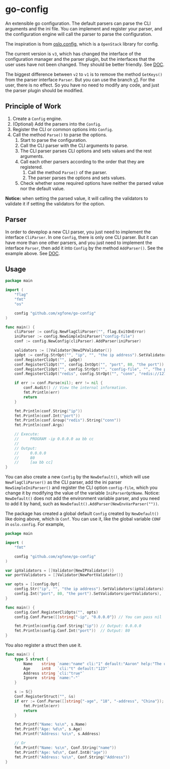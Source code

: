 # go-config
An extensible go configuration. The default parsers can parse the CLI arguments and the ini file. You can implement and register your parser, and the configuration engine will call the parser to parse the configuration.

The inspiration is from [oslo.config](https://github.com/openstack/oslo.config), which is a `OpenStack` library for config.

The current version is `v3`, which has changed the interface of the configuration manager and the parser plugin, but the interfaces that the user uses have not been changed. They should be better friendly. See [DOC](https://godoc.org/github.com/xgfone/go-config).

The biggest difference between `v2` to `v1` is to remove the method `GetKeys()` from the parser interface `Parser`. But you can use the branch [v1](https://github.com/xgfone/go-config/tree/v1). For the user, there is no effect. So you have no need to modify any code, and just the parser plugin should be modified.

## Principle of Work

1. Create a `Config` engine.
2. (Optional) Add the parsers into the `Config`.
3. Register the CLI or common options into `Config`.
3. Call the method `Parse()` to parse the options.
    1. Start to parse the configuration.
    2. Call the CLI parser with the CLI arguments to parse.
    3. The CLI parser parses CLI options and sets values and the rest arguments.
    4. Call each other parsers according to the order that they are registered.
        1. Call the method `Parse()` of the parser.
        2. The parser parses the options and sets values.
    5. Check whether some required options have neither the parsed value nor the default value.

**Notice:** when setting the parsed value, it will calling the validators to validate it if setting the validators for the option.


## Parser

In order to deveplop a new CLI parser, you just need to implement the interface `CliParser`. In one `Config`, there is only one CLI parser. But it can have more than one other parsers, and you just need to implement the interface `Parser`, then add it into `Config` by the method `AddParser()`. See the example above. See [DOC](https://godoc.org/github.com/xgfone/go-config).


## Usage
```go
package main

import (
    "flag"
    "fmt"
    "os"

    config "github.com/xgfone/go-config"
)

func main() {
    cliParser := config.NewFlagCliParser("", flag.ExitOnError)
    iniParser := config.NewSimpleIniParser("config-file")
    conf := config.NewConfig(cliParser).AddParser(iniParser)

    validators := []Validator{NewIPValidator()}
    ipOpt := config.StrOpt("", "ip", "", "the ip address").SetValidators(validators)
    conf.RegisterCliOpt("", ipOpt)
    conf.RegisterCliOpt("", config.IntOpt("", "port", 80, "the port"))
    conf.RegisterCliOpt("", config.StrOpt("", "config-file", "", "The path of the ini config file."))
    conf.RegisterCliOpt("redis", config.StrOpt("", "conn", "redis://127.0.0.1:6379/0", "the redis connection url"))

    if err := conf.Parse(nil); err != nil {
        conf.Audit() // View the internal information.
        fmt.Println(err)
        return
    }

    fmt.Println(conf.String("ip"))
    fmt.Println(conf.Int("port"))
    fmt.Println(conf.Group("redis").String("conn"))
    fmt.Println(conf.Args)

    // Execute:
    //     PROGRAM -ip 0.0.0.0 aa bb cc
    //
    // Output:
    //     0.0.0.0
    //     80
    //     [aa bb cc]
}
```

You can also create a new `Config` by the `NewDefault()`, which will use `NewFlagCliParser()` as the CLI parser, add the ini parser `NewSimpleIniParser()` and register the CLI option `config-file`, which you change it by modifying the value of the variable `IniParserOptName`. Notice: `NewDefault()` does not add the environment variable parser, and you need to add it by hand, such as `NewDefault().AddParser(NewEnvVarParser(""))`.

The package has created a global default `Config` created by `NewDefault()` like doing above, which is `Conf`. You can use it, like the global variable `CONF` in `oslo.config`. For example,
```go
package main

import (
    "fmt"

    config "github.com/xgfone/go-config"
)

var ipValidators = []Validator{NewIPValidator()}
var portValidators = []Validator{NewPortValidator()}

var opts = []config.Opt{
    config.Str("ip", "", "the ip address").SetValidators(ipValidators),
    config.Int("port", 80, "the port").SetValidators(portValidators),
}

func main() {
    config.Conf.RegisterCliOpts("", opts)
    config.Conf.Parse([]string{"-ip", "0.0.0.0"}) // You can pass nil

    fmt.Println(config.Conf.String("ip")) // Output: 0.0.0.0
    fmt.Println(config.Conf.Int("port"))  // Output: 80
}
```

You also register a struct then use it.
```go
func main() {
    type S struct {
        Name    string `name:"name" cli:"1" default:"Aaron" help:"The user name"`
        Age     int8   `cli:"t" default:"123"`
        Address string `cli:"true"`
        Ignore  string `name:"-"`
    }

    s := S{}
    Conf.RegisterStruct("", &s)
    if err := Conf.Parse([]string{"-age", "18", "-address", "China"}); err != nil {
        fmt.Println(err)
        return
    }

    fmt.Printf("Name: %s\n", s.Name)
    fmt.Printf("Age: %d\n", s.Age)
    fmt.Printf("Address: %s\n", s.Address)

    // Or
    fmt.Printf("Name: %s\n", Conf.String("name"))
    fmt.Printf("Age: %d\n", Conf.Int8("age"))
    fmt.Printf("Address: %s\n", Conf.String("Address"))
}
```
